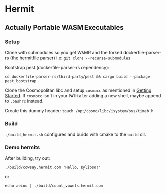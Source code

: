 # Hermit
## Actually Portable WASM Executables

### Setup

Clone with submodules so you get WAMR and the forked dockerfile-parser-rs (the hermitfile parser) i.e: `git clone --recurse-submodules`

Bootstrap pest (dockerfile-parser-rs dependency):

`cd dockerfile-parser-rs/third-party/pest && cargo build --package pest_bootstrap`

Clone the Cosmopolitan libc and setup `cosmocc` as mentioned in [Getting Started](https://github.com/jart/cosmopolitan/#getting-started). If `cosmocc` isn't in your `PATH` after adding a new shell, maybe append to `.bashrc` instead.

Create this dummy header: `touch /opt/cosmo/libc/isystem/sys/timeb.h`

### Build

`./build_hermit.sh` configures and builds with cmake to the `build` dir.

### Demo hermits

After building, try out:

`./build/cowsay.hermit.com 'Hello, Dylibso!'`

or

`echo aeiou | ./build/count_vowels.hermit.com`
